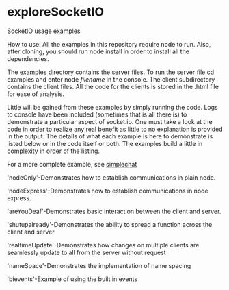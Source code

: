exploreSocketIO
===============

SocketIO usage examples

How to use:
All the examples in this repository require node to run. Also, after cloning, you should run node install in order to install all the dependencies.

The examples directory contains the server files. To run the server file cd examples and enter node <i>filename</i> in the console.
The client subdirectory contains the client files. All the code for the clients is stored in the .html file for ease of analysis.

Little will be gained from these examples by simply running the code. Logs to console have been included (sometimes that is all there is) to demonstrate a particular aspect of socket.io. One must take a look at the code in order to realize any real benefit as little to no explanation is provided in the output. The details of what each example is here to demonstrate is listed below or in the code itself or both. The examples build a little in complexity in order of the listing.

For a more complete example, see <a href="https://github.com/dcorns/simplechat">simplechat</a>

'nodeOnly'-Demonstrates how to establish communications in plain node.

'nodeExpress'-Demonstrates how to establish communications in node express.

'areYouDeaf'-Demonstrates basic interaction between the client and server.

'shutupalready'-Demonstrates the ability to spread a function across the client and server

'realtimeUpdate'-Demonstrates how changes on multiple clients are seamlessly update to all from the server without request

'nameSpace'-Demonstrates the implementation of name spacing

'bievents'-Example of using the built in events

